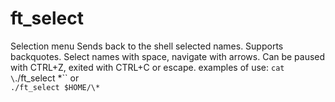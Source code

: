 # ft_select
Selection menu
Sends back to the shell selected names.
Supports backquotes.
Select names with space, navigate with arrows.
Can be paused with CTRL+Z, exited with CTRL+C or escape.
examples of use:
`cat \`./ft_select \*\`\`    or    
`./ft_select $HOME/\*`
